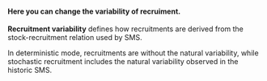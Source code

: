 #### Here you can change the variability of recruiment.

**Recruitment  variability** defines how recruitments are derived from the stock-recruitment relation used by SMS. 

In deterministic mode, recruitments are without the natural variability, while stochastic recruitment includes the natural variability observed in the historic SMS.
